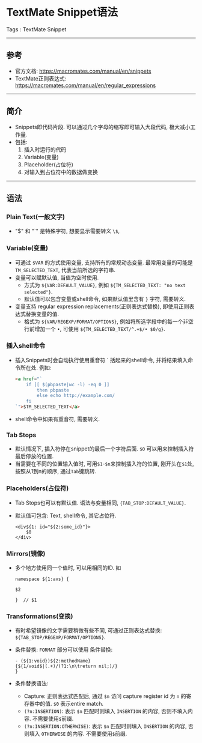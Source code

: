 # TextMate Snippet语法

Tags : TextMate Snippet

---

## 参考

* 官方文档: <https://macromates.com/manual/en/snippets>
* TextMate正则表达式: <https://macromates.com/manual/en/regular_expressions>

---

## 简介

* Snippets即代码片段. 可以通过几个字母的缩写即可输入大段代码, 极大减小工作量.
* 包括:
    1. 插入时运行的代码
    2. Variable(变量)
    3. Placeholder(占位符)
    4. 对输入到占位符中的数据做变换

---

## 语法

### Plain Text(一般文字)

* "$" 和 "\`" 是特殊字符, 想要显示需要转义 `\$`,

### Variable(变量)

* 可通过 `$VAR` 的方式使用变量, 支持所有的常规动态变量. 最常用变量的可能是 `TM_SELECTED_TEXT`, 代表当前所选的字符串.
* 变量可以赋默认值, 当值为空时使用.
    * 方式为 `${VAR:DEFAULT_VALUE}`, 例如 `${TM_SELECTED_TEXT: "no text selected"}`.
    * 默认值可以包含变量或shell命令, 如果默认值里含有 `}` 字符, 需要转义.
* 变量支持 regular expression replacements(正则表达式替换), 即使用正则表达式替换变量的值.
    * 格式为 `${VAR/REGEXP/FORMAT/OPTIONS}`, 例如将所选字段中的每一个非空行前增加一个 `•`, 可使用 `${TM_SELECTED_TEXT/^.+$/• $0/g}`.

### 插入shell命令

* 插入Snippets时会自动执行使用重音符 ` 括起来的shell命令, 并将结果填入命令所在处. 例如:

    ```html
    <a href="`
        if [[ $(pbpaste|wc -l) -eq 0 ]]
            then pbpaste
            else echo http://example.com/
        fi
    `">$TM_SELECTED_TEXT</a>
    ```

* shell命令中如果有重音符, 需要转义.

### Tab Stops

* 默认情况下, 插入符停在snippet的最后一个字符后面. `$0` 可以用来控制插入符最后停放的位置.
* 当需要在不同的位置输入值时, 可用`$1`-`$n`来控制插入符的位置, 刚开头在`$1`处, 按照从1到n的顺序, 通过`Tab`键跳转.

### Placeholders(占位符)

* Tab Stops也可以有默认值. 语法与变量相同, `{TAB_STOP:DEFAULT_VALUE}`.
* 默认值可包含: Text, shell命令, 其它占位符.

    ```text
    <div${1: id="${2:some_id}"}>
        $0
    </div>
    ```

### Mirrors(镜像)

* 多个地方使用同一个值时, 可以用相同的ID. 如

    ```text
    namespace ${1:avs} {

    $2

    }  // $1
    ```

### Transformations(变换)

* 有时希望镜像的文字需要稍微有些不同, 可通过正则表达式替换: `${TAB_STOP/REGEXP/FORMAT/OPTIONS}`.
* 条件替换: `FORMAT` 部分可以使用 条件替换:

    ```text
    - (${1:void})${2:methodName}
    {${1/void$|(.+)/(?1:\n\treturn nil;)/}
    }
    ```

* 条件替换语法:
    * Capture: 正则表达式匹配后, 通过 `$n` 访问 capture register id 为 `n` 的寄存器中的值. `$0` 表示entire match.
    * `(?n:INSERTION)`: 表示 `$n` 匹配时则填入 `INSERTION` 的内容, 否则不填入内容. 不需要使用`$`前缀.
    * `(?n:INSERTION:OTHERWISE)`: 表示 `$n` 匹配时则填入 `INSERTION` 的内容, 否则填入 `OTHERWISE` 的内容. 不需要使用`$`前缀.
